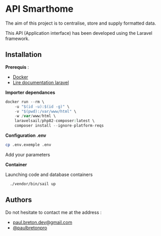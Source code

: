 
# API Smarthome

The aim of this project is to centralise, store and supply formatted data.

This API (Application interface) has been developed using the Laravel framework.

## Installation

**Prerequis** : 
- [Docker](https://docs.docker.com/engine/install/)
- [Lire documentation laravel](https://laravel.com/docs/10.x/sail)

**Importer dependances**

```php
docker run --rm \
    -u "$(id -u):$(id -g)" \
    -v "$(pwd):/var/www/html" \
    -w /var/www/html \
    laravelsail/php82-composer:latest \
    composer install --ignore-platform-reqs
```

**Configuration .env**
```bash
cp .env.exemple .env
```
Add your parameters

**Container**

Launching code and database containers
```bash
  ./vendor/bin/sail up
```

## Authors

Do not hesitate to contact me at the address :
- paul.breton.dev@gmail.com
- [@paulbretonpro](https://www.github.com/paulbretonpro)
    

